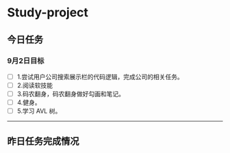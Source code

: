 # Study-project

## 今日任务
### 9月2日目标
- [ ] 1.尝试用户公司搜索展示栏的代码逻辑，完成公司的相关任务。
- [ ] 2.阅读软技能
- [ ] 3.码农翻身，码农翻身做好勾画和笔记。
- [ ] 4.健身。
- [ ] 5.学习 AVL 树。

---
## 昨日任务完成情况



